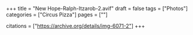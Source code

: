 +++
title = "New Hope-Ralph-Itzarob-2.avif"
draft = false
tags = ["Photos"]
categories = ["Circus Pizza"]
pages = [""]

citations = ["https://archive.org/details/img-6071-2"]
+++
